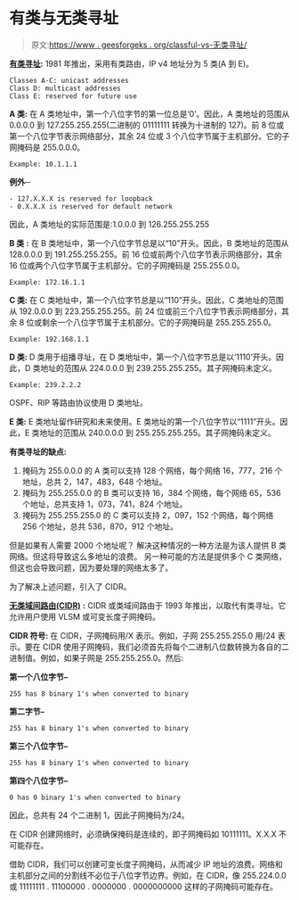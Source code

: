 # 有类与无类寻址

> 原文:[https://www . geesforgeks . org/classful-vs-无类寻址/](https://www.geeksforgeeks.org/classful-vs-classless-addressing/)

[**有类寻址**](https://www.geeksforgeeks.org/ip-addressing-introduction-and-classful-addressing/)**:**
1981 年推出，采用有类路由，IP v4 地址分为 5 类(A 到 E)。

```
Classes A-C: unicast addresses
Class D: multicast addresses
Class E: reserved for future use 
```

**A 类:**
在 A 类地址中，第一个八位字节的第一位总是‘0’。因此，A 类地址的范围从 0.0.0.0 到 127.255.255.255(二进制的 01111111 转换为十进制的 127)。前 8 位或第一个八位字节表示网络部分，其余 24 位或 3 个八位字节属于主机部分。它的子网掩码是 255.0.0.0。

```
Example: 10.1.1.1 
```

**例外─**

```
- 127.X.X.X is reserved for loopback
- 0.X.X.X is reserved for default network 
```

因此，A 类地址的实际范围是:1.0.0.0 到 126.255.255.255

**B 类** **:**
在 B 类地址中，第一个八位字节总是以“10”开头。因此，B 类地址的范围从 128.0.0.0 到 191.255.255.255。前 16 位或前两个八位字节表示网络部分，其余 16 位或两个八位字节属于主机部分。它的子网掩码是 255.255.0.0。

```
Example: 172.16.1.1 
```

**C 类:**
在 C 类地址中，第一个八位字节总是以“110”开头。因此，C 类地址的范围从 192.0.0.0 到 223.255.255.255。前 24 位或前三个八位字节表示网络部分，其余 8 位或剩余一个八位字节属于主机部分。它的子网掩码是 255.255.255.0。

```
Example: 192.168.1.1 
```

**D 类:**
D 类用于组播寻址，在 D 类地址中，第一个八位字节总是以‘1110’开头。因此，D 类地址的范围从 224.0.0.0 到 239.255.255.255。其子网掩码未定义。

```
Example: 239.2.2.2 
```

OSPF、RIP 等路由协议使用 D 类地址。

**E 类:**
E 类地址留作研究和未来使用。E 类地址的第一个八位字节以“1111”开头。因此，E 类地址的范围从 240.0.0.0 到 255.255.255.255。其子网掩码未定义。

**有类寻址的缺点:**

1.  掩码为 255.0.0.0 的 A 类可以支持 128 个网络，每个网络 16，777，216 个地址，总共 2，147，483，648 个地址。
2.  掩码为 255.255.0.0 的 B 类可以支持 16，384 个网络，每个网络 65，536 个地址，总共支持 1，073，741，824 个地址。
3.  掩码为 255.255.255.0 的 C 类可以支持 2，097，152 个网络，每个网络 256 个地址，总共 536，870，912 个地址。

但是如果有人需要 2000 个地址呢？
解决这种情况的一种方法是为该人提供 B 类网络。但这将导致这么多地址的浪费。
另一种可能的方法是提供多个 C 类网络，但这也会导致问题，因为要处理的网络太多了。

为了解决上述问题，引入了 CIDR。

[**无类域间路由(CIDR)**](https://www.geeksforgeeks.org/computer-network-classless-inter-domain-routing-cidr/) **:**
CIDR 或类域间路由于 1993 年推出，以取代有类寻址。它允许用户使用 VLSM 或可变长度子网掩码。

**CIDR 符号:**
在 CIDR，子网掩码用/X 表示。例如，子网 255.255.255.0 用/24 表示。要在 CIDR 使用子网掩码，我们必须首先将每个二进制八位数转换为各自的二进制值。例如，如果子网是 255.255.255.0。然后:

**第一个八位字节–**

```
255 has 8 binary 1's when converted to binary 
```

**第二字节–**

```
255 has 8 binary 1's when converted to binary 
```

**第三个八位字节–**

```
255 has 8 binary 1's when converted to binary 
```

**第四个八位字节–**

```
0 has 0 binary 1's when converted to binary 
```

因此，总共有 24 个二进制 1，因此子网掩码为/24。

在 CIDR 创建网络时，必须确保掩码是连续的，即子网掩码如 10111111。X.X.X 不可能存在。

借助 CIDR，我们可以创建可变长度子网掩码，从而减少 IP 地址的浪费。网络和主机部分之间的分割线不必位于八位字节边界。例如，在 CIDR，像 255.224.0.0 或 11111111 . 11100000 . 0000000 . 0000000000 这样的子网掩码可能存在。